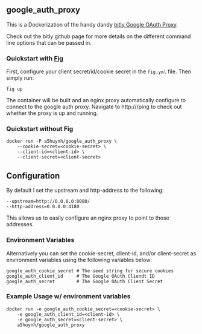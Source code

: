## google_auth_proxy

This is a Dockerization of the handy dandy [bitly Google OAuth Proxy](https://github.com/bitly/google_auth_proxy).

Check out the bitly github page for more details on the different command line options that can be passed in.

### Quickstart with [Fig](fig.sh)
First, configure your client secret/id/cookie secret in the `fig.yml` file. Then simply run:

    fig up
   
The container will be built and an nginx proxy automatically configure to connect to the google auth proxy. Navigate to http://<docker ip>/ping to check out whether the proxy is up and running.

### Quickstart without Fig
    docker run -P a5huynh/google_auth_proxy \
        --cookie-secret=<cookie-secret> \
        --client-id=<client-id> \
        --client-secret=<client-secret>

## Configuration
By default I set the upstream and http-address to the following:

    --upstream=http://0.0.0.0:8080/
    --http-address=0.0.0.0:4180

This allows us to easily configure an nginx proxy to point to those addresses.
    
### Environment Variables
Alternatively you can set the cookie-secret, client-id, and/or client-secret as environment variables using the following variables below:

    google_auth_cookie_secret # The seed string for secure cookies
    google_auth_client_id     # The Google OAuth Cliendt ID
    google_auth_secret        # The Google OAuth Client Secret
   
### Example Usage w/ environment variables
    docker run -e google_auth_cookie_secret=<cookie-secret> \
        -e google_auth_client_id=<client-id> \
        -e google_auth_secret=<client-secret> \
        a5huynh/google_auth_proxy
        